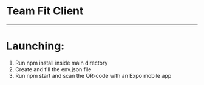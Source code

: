 # Team Fit Client
---
# Launching:
1. Run npm install inside main directory
2. Create and fill the env.json file
3. Run npm start and scan the QR-code with an Expo mobile app
